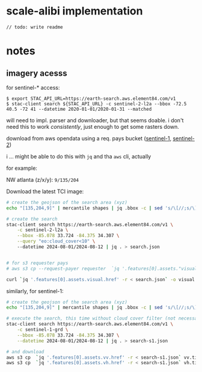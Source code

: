 # scale-alibi implementation

`// todo: write readme`

# notes

## imagery acesss

for sentinel-* access:

```
$ export STAC_API_URL=https://earth-search.aws.element84.com/v1
$ stac-client search ${STAC_API_URL} -c sentinel-2-l2a --bbox -72.5 40.5 -72 41 --datetime 2020-01-01/2020-01-31 --matched
```

will need to impl. parser and downloader, but that seems doable. i don't need this to work *consistently*, just enough to get some rasters down.


download from aws opendata using a req. pays bucket ([sentinel-1](https://aws.amazon.com/marketplace/pp/prodview-uxrsbvhd35ifw?sr=0-18&ref_=beagle&applicationId=AWSMPContessa#resources), [sentinel-2](https://aws.amazon.com/marketplace/pp/prodview-2ostsvrguftb2?sr=0-20&ref_=beagle&applicationId=AWSMPContessa#usage))


i ... might be able to do this with `jq` and tha `aws` cli, actually

for example:

NW atlanta (z/x/y): `9/135/204`

Download the latest TCI image:

```sh
# create the geojson of the search area (xyz)
echo "[135,204,9]" | mercantile shapes | jq .bbox -c | sed 's/\[//;s/\]//;s/,/ /g'

# create the search
stac-client search https://earth-search.aws.element84.com/v1 \
    -c sentinel-2-l2a \
    --bbox -85.078 33.724 -84.375 34.307 \
    --query "eo:cloud_cover<10" \ 
    --datetime 2024-08-01/2024-08-12 | jq . > search.json


# for s3 requester pays
# aws s3 cp --request-payer requester  `jq '.features[0].assets."visual-jp2".href' -r < search.json` .

curl `jq '.features[0].assets.visual.href' -r < search.json` -o visual.tif

```

similarly, for sentinel-1:

```sh
# create the geojson of the search area (xyz)
echo "[135,204,9]" | mercantile shapes | jq .bbox -c | sed 's/\[//;s/\]//;s/,/ /g'

# execute the search, this time without cloud cover filter (not necessary for SAR)
stac-client search https://earth-search.aws.element84.com/v1 \
    -c sentinel-1-grd \
    --bbox -85.078 33.724 -84.375 34.307 \
    --datetime 2024-08-01/2024-08-12 | jq . > search-s1.json

# and download
aws s3 cp  `jq '.features[0].assets.vv.href' -r < search-s1.json` vv.tif --request-payer requester
aws s3 cp  `jq '.features[0].assets.vh.href' -r < search-s1.json` vh.tif --request-payer requester
```

```sh

```
